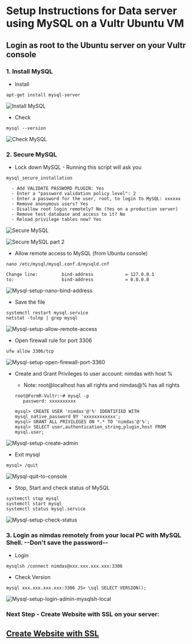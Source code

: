 
# Setup Instructions for Data server using MySQL on a Vultr Ubuntu VM

## Login as root to the Ubuntu server on your Vultr console


### 1. Install MySQL

- Install 
```
apt-get install mysql-server
```
![Install MySQL](./images/fr0305-01_Ubuntu-install-mysql.png "Install MySQL")

- Check
```
mysql --version
```
![Check MySQL](./images/fr0305-02_Ubuntu-check-mysql.png "Check MySQL")

### 2. Secure MySQL

- Lock down MySQL - Running this script will ask you

```
mysql_secure_installation
```
      - Add VALIDATE PASSWORD PLUGIN: Yes
      - Enter a "password validation policy level": 2
      - Enter a password for the user, root, to login to MySQL: xxxxxx
      - Remove anonymous users? Yes
      - Disallow root login remotely? No (Yes on a production server)
      - Remove test database and access to it? No 
      - Reload privilege tables now? Yes

![Secure MySQL](./images/fr0305-03_Ubuntu-secure-mysql.png "Secure MySQL")

![Secure MySQL part 2](./images/fr0305-03_Ubuntu-secure-mysql2.png "Secure MySQL part 2")

- Allow remote access to MySQL (from Ubuntu console)
```
nano /etc/mysql/mysql.conf.d/mysqld.cnf

Change line:         bind-address            = 127.0.0.1
to:                  bind-address            = 0.0.0.0
```
![Mysql-setup-nano-bind-address](./images/fr0305-04_Ubuntu-nano-bind-address-mysql.png "Mysql-setup-nano-bind-address")

- Save the file

```
systemctl restart mysql.service
netstat -tulnp | grep mysql
```

![Mysql-setup-allow-remote-access](./images/fr0305-05_Ubuntu-allow-remote-access-mysql.png "Mysql-setup-allow-remote-access")

- Open firewall rule for port 3306
```
ufw allow 3306/tcp
```
![Mysql-setup-open-firewall-port-3360](./images/fr0305-06_Ubuntu-open-firewall-port-3360-mysql.png "Mysql-setup-open-firewall-port-3360")

- Create and Grant Privileges to user account: nimdas with host %
    - Note: root@localhost has all rights and nimdas@% has all rights

   ```
   root@FormR-Vultr:~# mysql -p
      password: xxxxxxxxxx

   mysql> CREATE USER 'nimdas'@'%' IDENTIFIED WITH mysql_native_password BY 'xxxxxxxxxxxx';
   mysql> GRANT ALL PRIVILEGES ON *.* TO 'nimdas'@'%';
   mysql> SELECT user,authentication_string,plugin,host FROM mysql.user;
   ```
![Mysql-setup-create-admin](./images/fr0305-07_Ubuntu-create-admin-mysql.png "Mysql-setup-create-admin")

- Exit mysql
```
mysql> /quit
```
![Mysql-quit-to-console](./images/fr0305-08_Ubuntu-quit-to-console-mysql.png "Mysql-quit-to-console")

- Stop, Start and check status of MySQL
```
systemctl stop mysql
systemctl start mysql
systemctl status mysql.service
```

![Mysql-setup-check-status](./images/fr0305-09_Ubuntu-check-status-mysql.png "Mysql-setup-check-status")

### 3. Login as nimdas remotely from your local PC with MySQL Shell. --Don't save the password-- 

- Login
```
mysqlsh /connect nimdas@xxx.xxx.xxx.xxx:3306
```
- Check Version
```
mysql xxx.xxx.xxx.xxx:3306 JS> \sql SELECT VERSION();
```
![Mysql-setup-login-admin-mysqlsh-local](./images/fr0305-10_Ubuntu-login-admin-mysqlsh-local.png "Mysql-setup-login-admin-mysqlsh-local")
 
### Next Step - Create Website with SSL on your server: 

## [Create Website with SSL](../setup/fr0306_Setup-Website-SSL-Ubuntu.md)
